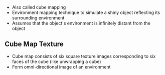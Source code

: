 - Also called cube mapping
- Environment mapping technique to simulate a shiny object reflecting its surrounding environment
- Assumes that the object's environment is infinitely distant from the object

## Cube Map Texture
- Cube map consists of six square texture images corresponding to six faces of the cube (like unwrapping a cube)
- Form omni-directional image of an environment
